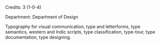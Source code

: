 Credits: 3 (1-0-4)

Department: Department of Design

Typography for visual communication, type and letterforms, type semantics, western and Indic scripts, type classification, type-tour, type documentation, type designing.
